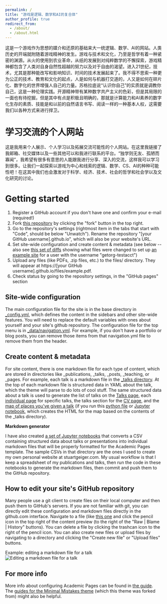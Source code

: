 ```yaml
---
permalink: /
title: "游戏是逻辑、数学和AI的复合体"
author_profile: true
redirect_from: 
  - /about/
  - /about.html
---
```


这是一个游戏作为思想的媒介和还原的基础来大一统逻辑、数学、AI的网站。人类历史的开端就附随着游戏精神的发生。游戏与技术和文化，乃至是哲学有着一种紧密的渊源。从火的使用到农业革命，从纸的发展到对纯粹数学的不懈探索，游戏精神都包含了人类对自身自然性超越的努力以及对于自由的渴望。进入21世纪，技术，尤其是那种能改写和影响知识、时间的技术发展起来了。我不得不思索一种更为公正的技术、教育和文化的起点，人是如何与机器打交道的，人又是如何在碎片化、数字化的世界增强人自己的力量。苏格拉底说“认识你自己”的实质就是调教你自己，这是一种伦理实践。开源精神带有某种数字共产主义的色彩，但是其局限的一面也有待挖掘，但是其中有点是积极且明确的，那就是计算能力和AI素养的数字化生存的素质、技能是和以前的自然语言书写、阅读一样的一种基本人权，这需要我们以各种方式来进行捍卫。

学习交流的个人网站
======
这是我用来个人展示、个人学习以及拓展交流可能性的个人网站。在这里我链接了我邮箱、社交媒体以及一些其他可以和我进行联系的平台。“独学则无友、孤陋而寡闻”，我希望有很多有意思的人能跟我进行分享、深入的交流，这样我可以学习到很多。让我们一起探索以游戏为中心和线索的逻辑、数学、CS、AI的种种可能性吧！在这其中我们也会激发对于科学、经济、技术、社会的哲学和社会学以及文化研究的讨论。

Getting started
======
1. Register a GitHub account if you don't have one and confirm your e-mail (required!)
1. Fork [this repository](https://github.com/academicpages/academicpages.github.io) by clicking the "fork" button in the top right. 
1. Go to the repository's settings (rightmost item in the tabs that start with "Code", should be below "Unwatch"). Rename the repository "[your GitHub username].github.io", which will also be your website's URL.
1. Set site-wide configuration and create content & metadata (see below -- also see [this set of diffs](http://archive.is/3TPas) showing what files were changed to set up [an example site](https://getorg-testacct.github.io) for a user with the username "getorg-testacct")
1. Upload any files (like PDFs, .zip files, etc.) to the files/ directory. They will appear at https://[your GitHub username].github.io/files/example.pdf.  
1. Check status by going to the repository settings, in the "GitHub pages" section

Site-wide configuration
------
The main configuration file for the site is in the base directory in [_config.yml](https://github.com/academicpages/academicpages.github.io/blob/master/_config.yml), which defines the content in the sidebars and other site-wide features. You will need to replace the default variables with ones about yourself and your site's github repository. The configuration file for the top menu is in [_data/navigation.yml](https://github.com/academicpages/academicpages.github.io/blob/master/_data/navigation.yml). For example, if you don't have a portfolio or blog posts, you can remove those items from that navigation.yml file to remove them from the header. 

Create content & metadata
------
For site content, there is one markdown file for each type of content, which are stored in directories like _publications, _talks, _posts, _teaching, or _pages. For example, each talk is a markdown file in the [_talks directory](https://github.com/academicpages/academicpages.github.io/tree/master/_talks). At the top of each markdown file is structured data in YAML about the talk, which the theme will parse to do lots of cool stuff. The same structured data about a talk is used to generate the list of talks on the [Talks page](https://academicpages.github.io/talks), each [individual page](https://academicpages.github.io/talks/2012-03-01-talk-1) for specific talks, the talks section for the [CV page](https://academicpages.github.io/cv), and the [map of places you've given a talk](https://academicpages.github.io/talkmap.html) (if you run this [python file](https://github.com/academicpages/academicpages.github.io/blob/master/talkmap.py) or [Jupyter notebook](https://github.com/academicpages/academicpages.github.io/blob/master/talkmap.ipynb), which creates the HTML for the map based on the contents of the _talks directory).

**Markdown generator**

I have also created [a set of Jupyter notebooks](https://github.com/academicpages/academicpages.github.io/tree/master/markdown_generator
) that converts a CSV containing structured data about talks or presentations into individual markdown files that will be properly formatted for the Academic Pages template. The sample CSVs in that directory are the ones I used to create my own personal website at stuartgeiger.com. My usual workflow is that I keep a spreadsheet of my publications and talks, then run the code in these notebooks to generate the markdown files, then commit and push them to the GitHub repository.

How to edit your site's GitHub repository
------
Many people use a git client to create files on their local computer and then push them to GitHub's servers. If you are not familiar with git, you can directly edit these configuration and markdown files directly in the github.com interface. Navigate to a file (like [this one](https://github.com/academicpages/academicpages.github.io/blob/master/_talks/2012-03-01-talk-1.md) and click the pencil icon in the top right of the content preview (to the right of the "Raw | Blame | History" buttons). You can delete a file by clicking the trashcan icon to the right of the pencil icon. You can also create new files or upload files by navigating to a directory and clicking the "Create new file" or "Upload files" buttons. 

Example: editing a markdown file for a talk
![Editing a markdown file for a talk](/images/editing-talk.png)

For more info
------
More info about configuring Academic Pages can be found in [the guide](https://academicpages.github.io/markdown/). The [guides for the Minimal Mistakes theme](https://mmistakes.github.io/minimal-mistakes/docs/configuration/) (which this theme was forked from) might also be helpful.
